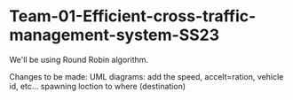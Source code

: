 # Team-01-Efficient-cross-traffic-management-system-SS23

We'll be using Round Robin algorithm.


Changes to be made: UML diagrams: add the speed, accelt=ration, vehicle id, etc...
spawning loction to where (destination)

